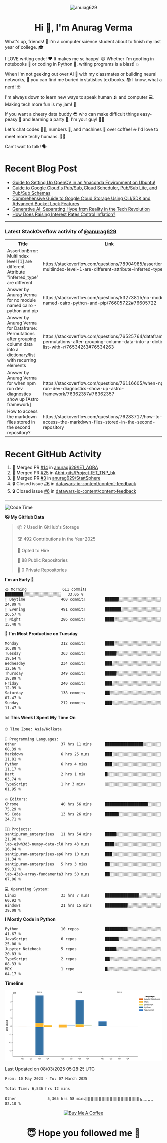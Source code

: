 

<p align="center"> <img src="https://komarev.com/ghpvc/?username=anurag629&label=Profile%20views&color=0e75b6&style=flat" alt="anurag629" /> </p>

<h1 align="center">Hi 👋, I'm Anurag Verma</h1>

What's up, friends! 👋 I'm a computer science student about to finish my last year of college. 🎓

I LOVE writing code! ❤️ It makes me so happy! 😄 Whether I'm goofing in notebooks 📓 or coding in Python 🐍, writing programs is a blast! 💥

When I'm not geeking out over AI 🤖 with my classmates or building neural networks, 🧠 you can find me buried in statistics textbooks. 📚 I know, what a nerd! 🤓

I'm always down to learn new ways to speak human 🫂 and computer 💻. Making tech more fun is my jam! 🍇

If you want a cheery data buddy 😎 who can make difficult things easy-peasy 🥝 and learning a party 🎉, I'm your guy! 🙋‍♂️

Let's chat codes 👨‍💻, numbers 🧮, and machines 🤖 over coffee! ☕ I'd love to meet more techy humans. 💁‍♂️

Can't wait to talk! 🗣️

# Recent Blog Post

<!-- BLOG-POST-LIST:START -->
- [Guide to Setting Up OpenCV in an Anaconda Environment on Ubuntu!](https://codercops.tech/blog/computer-vision-bootcamp/Guide-to-Setting-Up-OpenCV-in-an-Anaconda-Environment-on-Ubuntu!)
- [Guide to Google Cloud&#39;s Pub/Sub, Cloud Scheduler, Pub/Sub Lite, and Pub/Sub Schemas](https://codercops.tech/blog/google-cloud/Google-Clouds-Pub-Sub-Cloud-Scheduler-Pub-Sub-Lite-and-Pub-Sub-Schemas)
- [Comprehensive Guide to Google Cloud Storage Using CLI/SDK and Advanced Bucket Lock Features](https://codercops.tech/blog/google-cloud/Google-Cloud-Storage-Using-CLI-SDK-and-Advanced-Bucket-Lock-Features)
- [Generative AI: Separating Hype from Reality in the Tech Revolution](https://codercops.tech/blog/tech-latest-updates/generative-ai-seperating-hype-from-reality-in-the-tech-revolution)
- [How Does Raising Interest Rates Control Inflation?](https://codercops.tech/blog/startup-unicorn/how-does-raising-interest-rates-control-inflation)
<!-- BLOG-POST-LIST:END -->

---

### Latest StackOveflow activity of [@anurag629](https://github.com/anurag629)
<table>
  <tr><th>Title</th><th>Link</th></tr>
  <!-- STACKOVERFLOW:START --><tr><td>AssertionError: MultiIndex level [1] are different Attribute &quot;inferred_type&quot; are different</td><td>https://stackoverflow.com/questions/78904985/assertionerror-multiindex-level-1-are-different-attribute-inferred-type-are</td></tr><tr><td>Answer by Anurag Verma for no module named cairo - python and pip</td><td>https://stackoverflow.com/questions/53273815/no-module-named-cairo-python-and-pip/76605722#76605722</td></tr><tr><td>Answer by Anurag Verma for Dataframe: Permutations after grouping column data into a dictionary/list with recurring elements</td><td>https://stackoverflow.com/questions/76525764/dataframe-permutations-after-grouping-column-data-into-a-dictionary-list-with-r/76534263#76534263</td></tr><tr><td>Answer by Anurag Verma for when npm run dev diagnostics show up [Astro framework]</td><td>https://stackoverflow.com/questions/76116605/when-npm-run-dev-diagnostics-show-up-astro-framework/76362357#76362357</td></tr><tr><td>How to access the markdown files stored in the second repository?</td><td>https://stackoverflow.com/questions/76283717/how-to-access-the-markdown-files-stored-in-the-second-repository</td></tr><!-- STACKOVERFLOW:END -->
</table>

# Recent GitHub Activity
<!--START_SECTION:activity-->
1. 🎉 Merged PR [#14](https://github.com/anurag629/IET_AGRA/pull/14) in [anurag629/IET_AGRA](https://github.com/anurag629/IET_AGRA)
2. 🎉 Merged PR [#25](https://github.com/Abhi-gits/Project-IET_TNP_bk/pull/25) in [Abhi-gits/Project-IET_TNP_bk](https://github.com/Abhi-gits/Project-IET_TNP_bk)
3. 🎉 Merged PR [#3](https://github.com/anurag629/StartSphere/pull/3) in [anurag629/StartSphere](https://github.com/anurag629/StartSphere)
4. 🔒 Closed issue [#6](https://github.com/datawars-io-content/content-feedback/issues/6) in [datawars-io-content/content-feedback](https://github.com/datawars-io-content/content-feedback)
5. 🔒 Closed issue [#6](https://github.com/datawars-io-content/content-feedback/issues/6) in [datawars-io-content/content-feedback](https://github.com/datawars-io-content/content-feedback)
<!--END_SECTION:activity-->

---

<!--START_SECTION:waka-->
![Code Time](http://img.shields.io/badge/Code%20Time-6%2C531%20hrs%2011%20mins-blue)

**🐱 My GitHub Data** 

> 📦 ? Used in GitHub's Storage 
 > 
> 🏆 492 Contributions in the Year 2025
 > 
> 💼 Opted to Hire
 > 
> 📜 88 Public Repositories 
 > 
> 🔑 0 Private Repositories 
 > 
**I'm an Early 🐤** 

```text
🌞 Morning                611 commits         ████████░░░░░░░░░░░░░░░░░   33.06 % 
🌆 Daytime                460 commits         ██████░░░░░░░░░░░░░░░░░░░   24.89 % 
🌃 Evening                491 commits         ███████░░░░░░░░░░░░░░░░░░   26.57 % 
🌙 Night                  286 commits         ████░░░░░░░░░░░░░░░░░░░░░   15.48 % 
```
📅 **I'm Most Productive on Tuesday** 

```text
Monday                   312 commits         ████░░░░░░░░░░░░░░░░░░░░░   16.88 % 
Tuesday                  363 commits         █████░░░░░░░░░░░░░░░░░░░░   19.64 % 
Wednesday                234 commits         ███░░░░░░░░░░░░░░░░░░░░░░   12.66 % 
Thursday                 349 commits         █████░░░░░░░░░░░░░░░░░░░░   18.89 % 
Friday                   240 commits         ███░░░░░░░░░░░░░░░░░░░░░░   12.99 % 
Saturday                 138 commits         ██░░░░░░░░░░░░░░░░░░░░░░░   07.47 % 
Sunday                   212 commits         ███░░░░░░░░░░░░░░░░░░░░░░   11.47 % 
```


📊 **This Week I Spent My Time On** 

```text
🕑︎ Time Zone: Asia/Kolkata

💬 Programming Languages: 
Other                    37 hrs 11 mins      █████████████████░░░░░░░░   68.39 % 
Markdown                 6 hrs 25 mins       ███░░░░░░░░░░░░░░░░░░░░░░   11.81 % 
Python                   6 hrs 4 mins        ███░░░░░░░░░░░░░░░░░░░░░░   11.17 % 
Dart                     2 hrs 1 min         █░░░░░░░░░░░░░░░░░░░░░░░░   03.74 % 
TypeScript               1 hr 3 mins         ░░░░░░░░░░░░░░░░░░░░░░░░░   01.95 % 

🔥 Editors: 
Chrome                   40 hrs 56 mins      ███████████████████░░░░░░   75.29 % 
VS Code                  13 hrs 26 mins      ██████░░░░░░░░░░░░░░░░░░░   24.71 % 

🐱‍💻 Projects: 
santipuram_enterprises   11 hrs 54 mins      █████░░░░░░░░░░░░░░░░░░░░   21.90 % 
lab-eiwh3d3-numpy-data-cl8 hrs 43 mins       ████░░░░░░░░░░░░░░░░░░░░░   16.04 % 
santipuram-enterprises-ap6 hrs 10 mins       ███░░░░░░░░░░░░░░░░░░░░░░   11.34 % 
santipuram-enterprises   5 hrs 3 mins        ██░░░░░░░░░░░░░░░░░░░░░░░   09.31 % 
lab-43e3-array-fundamenta3 hrs 50 mins       ██░░░░░░░░░░░░░░░░░░░░░░░   07.06 % 

💻 Operating System: 
Linux                    33 hrs 7 mins       ███████████████░░░░░░░░░░   60.92 % 
Windows                  21 hrs 15 mins      ██████████░░░░░░░░░░░░░░░   39.08 % 
```

**I Mostly Code in Python** 

```text
Python                   10 repos            ██████████░░░░░░░░░░░░░░░   41.67 % 
JavaScript               6 repos             ██████░░░░░░░░░░░░░░░░░░░   25.00 % 
Jupyter Notebook         5 repos             █████░░░░░░░░░░░░░░░░░░░░   20.83 % 
TypeScript               2 repos             ██░░░░░░░░░░░░░░░░░░░░░░░   08.33 % 
MDX                      1 repo              █░░░░░░░░░░░░░░░░░░░░░░░░   04.17 % 
```



**Timeline**

![Lines of Code chart](https://raw.githubusercontent.com/anurag629/anurag629/main/assets/bar_graph.png)


 Last Updated on 08/03/2025 05:28:25 UTC
<!--END_SECTION:waka-->

<!--START_SECTION:waka-simple-->

```text
From: 10 May 2023 - To: 07 March 2025

Total Time: 6,536 hrs 12 mins

Other              5,365 hrs 58 mins⣿⣿⣿⣿⣿⣿⣿⣿⣿⣿⣿⣿⣿⣿⣿⣿⣿⣿⣿⣿⣦⣀⣀⣀⣀   82.10 %
```

<!--END_SECTION:waka-simple-->

<p align="center"> 
<a href="https://www.buymeacoffee.com/anurag629" target="_blank"><img src="https://cdn.buymeacoffee.com/buttons/default-orange.png" alt="Buy Me A Coffee" height="60" width="250"></a>
</p>


<h1 align="center"> 😇 Hope you followed me 🥰  </h1>
